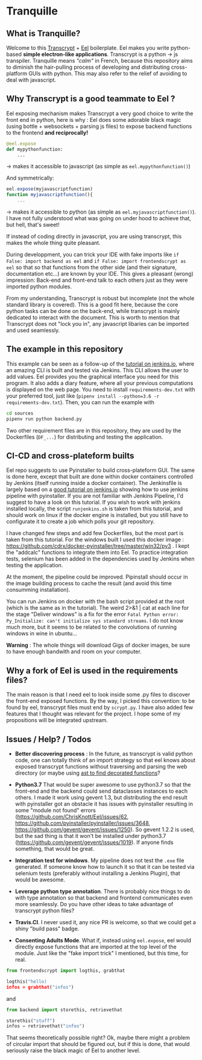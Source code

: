 # Tranquille

## What is Tranquille?

Welcome to this [Transcrypt](https://github.com/QQuick/Transcrypt) + [Eel](https://github.com/ChrisKnott/Eel) boilerplate. 
Eel makes you write python-based **simple electron-like applications**. 
Transcrypt is a python -> js transpiler.
Tranquille means *"calm"* in French, because this repository aims to diminish the hair-pulling process of developing and distributing cross-platform GUIs with python. This may also refer to the relief of avoiding to deal with javascript.

## Why Transcrypt is a good teammate to Eel ?

Eel exposing mechanism makes Transcrypt a very good choice to write the front end in python, here is why :
Eel does some adorable black magic (using bottle + websockets + parsing js files) to expose backend functions to the frontend **and reciprocally!**
```python
@eel.expose
def mypythonfunction:
	...
```
-> makes it accessible to javascript (as simple as `eel.mypythonfunction()`)

And symmetrically:
```js
eel.expose(myjavascriptfunction)
function myjavascriptfunction(){
	...
```
-> makes it accessible to python (as simple as `eel.myjavascriptfunction()`). I have not fully understood what was going on under hood to achieve that, but hell, that's sweet!

If instead of coding directly in javascript, you are using transcrypt, this makes the whole thing quite pleasant. 

During developpment, you can trick your IDE with fake imports like `if False: import backend as eel` and `if False: import frontendscrypt as eel` so that so that functions from the other side (and their signature, documentation etc...) are known by your IDE. This gives a pleasant (wrong) impression: Back-end and front-end talk to each others just as they were imported python modules.

From my understanding, Transcrypt is robust but incomplete (not the whole standard library is covered). This is a good fit here, because the core python tasks can be done on the back-end, while transcrypt is mainly dedicated to interact with the document. This is worth to mention that Transcrypt does not "lock you in", any javascript libaries can be imported and used seamlessly.

## The example in this repository

This example can be seen as a follow-up of the [tutorial on jenkins.io](https://jenkins.io/doc/tutorials/build-a-python-app-with-pyinstaller/), where an amazing CLI is built and tested via Jenkins. This CLI allows the user to add values. Eel provides you the graphical interface you need for this program. It also adds a diary feature, where all your previous computations is displayed on the web page. You need to install `requirements-dev.txt` with your preferred tool, just like (`pipenv install --python=3.6 -r requirements-dev.txt`). Then, you can run the example with 
```bash
cd sources
pipenv run python backend.py
```
Two other requirement files are in this repository, they are used by the Dockerfiles (`DF_...`) for distributing and testing the application.  

## CI-CD and cross-plateform builts

Eel repo suggests to use Pyinstaller to build cross-plateform GUI. The same is done here, except that built are done within docker containers controlled by Jenkins (itself running inside a docker container). The Jenkinsfile is largely based on a [good tutorial on jenkins.io](https://jenkins.io/doc/tutorials/build-a-python-app-with-pyinstaller/) showing how to use jenkins pipeline with pyinstaller. If you are not familiar with Jenkins Pipeline, I'd suggest to have a look on this tutorial. If you wish to work with jenkins installed locally, the script `runjenkins.sh` is taken from this tutorial, and should work on linux if the docker engine is installed, but you still have to configurate it to create a job which polls your git repository.

I have changed few steps and add few Dockerfiles, but the most part is taken from this tutorial. For the windows built I used this docker image : https://github.com/cdrx/docker-pyinstaller/tree/master/win32/py3 .
I kept the "addcalc" functions to integrate them into Eel. To practice integration tests, selenium has been added in the dependencies used by Jenkins when testing the application.

At the moment, the pipeline could be improved. Pipinstall should occur in the image building process to cache the result (and avoid this time consumming installation).

You can run Jenkins on docker with the bash script provided at the root (which is the same as in the tutorial). The weird 2>&1 | cat at each line for the stage "Deliver windows" is a fix for the error `Fatal Python error: Py_Initialize: can't initialize sys standard streams`. I do not know much more, but it seems to be related to the convolutions of running windows in wine in ubuntu...

**Warning** : The whole things will download Gigs of docker images, be sure to have enough bandwith and room on your computer.

## Why a fork of Eel is used in the requirements files?

The main reason is that I need eel to look inside some .py files to discover the front-end exposed functions. By the way, I picked this convention: to be found by eel, transcrypt files must end by `scrypt.py`. I have also added few features that I thought was relevant for the project. I hope some of my propositions will be integrated upstream. 

## Issues / Help? / Todos

- **Better discovering process** : In the future, as transcrypt is valid python code, one can totally think of an import strategy so that eel knows about exposed transcrypt functions without traversing and parsing the web directory (or maybe using [ast to find decorated functions](https://julien.danjou.info/python-ast-checking-method-declaration/)? 

- **Python3.7** That would be super awesome to use python3.7 so that the front-end and the backend could send dataclasses instances to each others. I made it work using gevent 1.3, but distributing the end result with pyinstaller got an obstacle it has issues with pyinstaller resulting in some "module not found" errors (https://github.com/ChrisKnott/Eel/issues/62, https://github.com/pyinstaller/pyinstaller/issues/3648, https://github.com/gevent/gevent/issues/1250). So gevent 1.2.2 is used, but the sad thing is that it won't be installed under python3.7 (https://github.com/gevent/gevent/issues/1019). If anyone finds something, that would be great.

- **Integration test for windows**. My pipeline does not test the `.exe` file generated. If someone know how to launch it so that it can be tested via selenium tests (preferably without installing a Jenkins Plugin), that would be awesome.

- **Leverage python type annotation**. There is probably nice things to do with type annotation so that backend and frontend communicates even more seamlessly. Do you have other ideas to take advantage of transcrypt python files?

- **Travis.CI**. I never used it, any nice PR is welcome, so that we could get a shiny "build pass" badge.

- **Consenting Adults Mode**. What if, instead using `eel.expose`, eel would directly expose functions that are imported at the top level of the module. Just like the "fake import trick" I mentioned, but this time, for real.
```python
from frontendscrypt import logthis, grabthat

logthis("hello)
infos = grabthat("infos")
```
and
```python
from backend import storethis, retrievethat

storethis("stuff")
infos = retrievethat("infos")
```
That seems theoretically possible right? Ok, maybe there might a problem of circular import that should be figured out, but if this is done, that would seriously raise the black magic of Eel to another level. 
